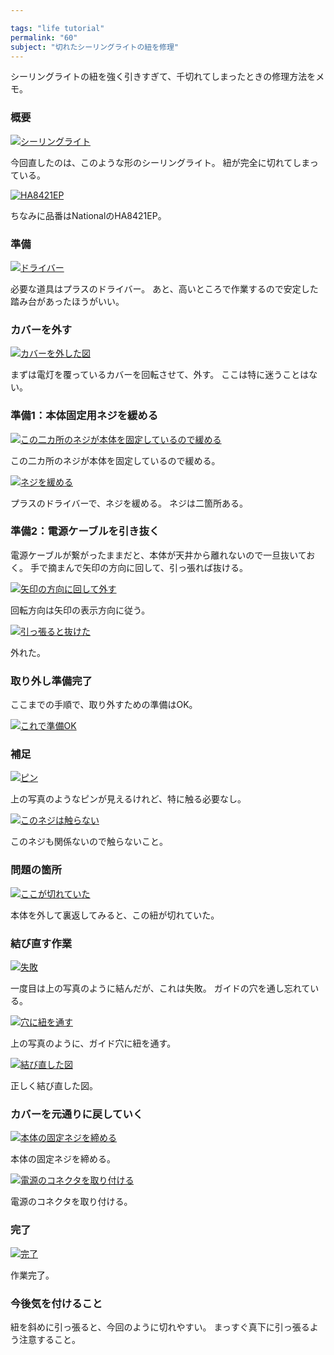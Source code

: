 ```yaml
---

tags: "life tutorial"
permalink: "60"
subject: "切れたシーリングライトの紐を修理"
---
```


シーリングライトの紐を強く引きすぎて、千切れてしまったときの修理方法をメモ。

### 概要

[![シーリングライト](https://farm9.staticflickr.com/8296/29205987371_6e71c20699_z.jpg)](https://flic.kr/p/LuQjwp)

今回直したのは、このような形のシーリングライト。
紐が完全に切れてしまっている。

[![HA8421EP](https://farm9.staticflickr.com/8640/29250994836_62e7932993_z.jpg)](https://flic.kr/p/LyNZFb)

ちなみに品番はNationalのHA8421EP。

### 準備

[![ドライバー](https://farm9.staticflickr.com/8009/28996539560_d39d53cfb7_z.jpg)](https://flic.kr/p/LbjQZf)

必要な道具はプラスのドライバー。
あと、高いところで作業するので安定した踏み台があったほうがいい。

### カバーを外す

[![カバーを外した図](https://farm9.staticflickr.com/8396/28662062994_6de54f4b61_z.jpg)](https://flic.kr/p/KELyKU)

まずは電灯を覆っているカバーを回転させて、外す。
ここは特に迷うことはない。

### 準備1：本体固定用ネジを緩める

[![この二カ所のネジが本体を固定しているので緩める](https://farm9.staticflickr.com/8470/28663913303_4edfc6b718_z.jpg)](https://flic.kr/p/KEW3MM)

この二カ所のネジが本体を固定しているので緩める。

[![ネジを緩める](https://farm9.staticflickr.com/8288/28996556670_7ea165cab5_z.jpg)](https://flic.kr/p/LbjW5f)

プラスのドライバーで、ネジを緩める。
ネジは二箇所ある。

### 準備2：電源ケーブルを引き抜く

電源ケーブルが繋がったままだと、本体が天井から離れないので一旦抜いておく。
手で摘まんで矢印の方向に回して、引っ張れば抜ける。

[![矢印の方向に回して外す](https://farm9.staticflickr.com/8025/28996602860_33c96d6f50_z.jpg)](https://flic.kr/p/LbkaNC)

回転方向は矢印の表示方向に従う。

[![引っ張ると抜けた](https://farm9.staticflickr.com/8257/28663853323_9bbd876aa0_z.jpg)](https://flic.kr/p/KEVJXD)

外れた。

### 取り外し準備完了

ここまでの手順で、取り外すための準備はOK。

[![これで準備OK](https://farm9.staticflickr.com/8082/29250776246_e0eaf6d20f_z.jpg)](https://flic.kr/p/LyMSGo)

### 補足

[![ピン](https://farm9.staticflickr.com/8478/28662075114_c1f94e3703_z.jpg)](https://flic.kr/p/KELCmS)

上の写真のようなピンが見えるけれど、特に触る必要なし。

[![このネジは触らない](https://farm8.staticflickr.com/7471/28996605740_e727aeedec_z.jpg)](https://flic.kr/p/LbkbEh)

このネジも関係ないので触らないこと。

### 問題の箇所

[![ここが切れていた](https://farm9.staticflickr.com/8071/29205948851_8ddef1f9ec_z.jpg)](https://flic.kr/p/LuQ85g)

本体を外して裏返してみると、この紐が切れていた。

### 結び直す作業

[![失敗](https://farm9.staticflickr.com/8204/28663863743_99570a4f04_z.jpg)](https://flic.kr/p/KEVN4i)

一度目は上の写真のように結んだが、これは失敗。
ガイドの穴を通し忘れている。

[![穴に紐を通す](https://farm9.staticflickr.com/8554/28663865723_2317f05393_z.jpg)](https://flic.kr/p/KEVNDr)

上の写真のように、ガイド穴に紐を通す。

[![結び直した図](https://farm8.staticflickr.com/7759/28663870073_cb863eee3d_z.jpg)](https://flic.kr/p/KEVPWr)

正しく結び直した図。

### カバーを元通りに戻していく

[![本体の固定ネジを締める](https://farm9.staticflickr.com/8445/28663872233_90caf19945_z.jpg)](https://flic.kr/p/KEVQzF)

本体の固定ネジを締める。

[![電源のコネクタを取り付ける](https://farm9.staticflickr.com/8426/29284692125_6caaa17e21_z.jpg)](https://flic.kr/p/LBMGGV)

電源のコネクタを取り付ける。

### 完了

[![完了](https://farm9.staticflickr.com/8270/29284732825_2e5fd69a48_z.jpg)](https://flic.kr/p/LBMUND)

作業完了。

### 今後気を付けること

紐を斜めに引っ張ると、今回のように切れやすい。
まっすぐ真下に引っ張るよう注意すること。

